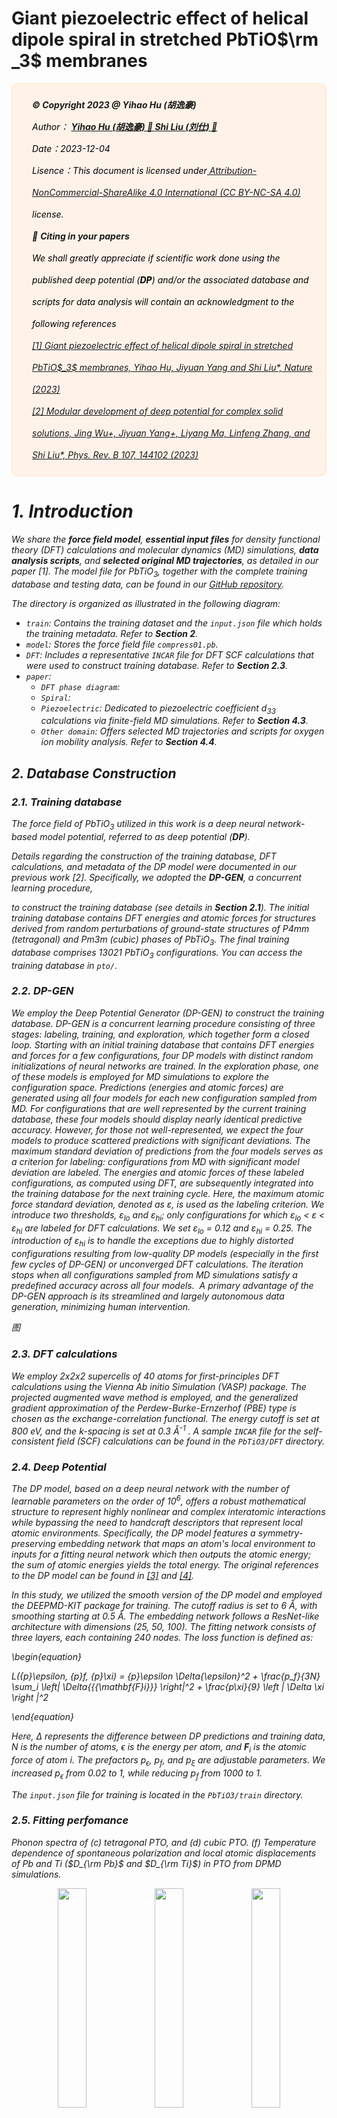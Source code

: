 # Giant piezoelectric effect of helical dipole spiral in stretched PbTiO$\rm _3$ membranes

<div style="color:black; background-color:#FFF3E9; border: 1px solid #FFE0C3; border-radius: 10px; margin-top:1rem; margin-bottom:1rem">
    <p style="margin:1rem; padding-left: 1rem; line-height: 2.5;">
        <a style="font-weight:bold"><em> ©️ <b> <i>Copyright 2023 @ Yihao Hu (胡逸豪)</i></b><br/></a></em>
        <i>Author：
            <b>
            <a href="mailto:huyihao@westlake.edu.cn"> Yihao Hu (胡逸豪) 📨 </a>
            <a href="mailto:shiliu@westlake.edu.cn"> Shi Liu (刘仕) 📨 </a>
            </b>
        </i>
        <br/>
        <i>Date：2023-12-04</i><br/>
        <i>Lisence：This document is licensed under<a rel="license" href="http://creativecommons.org/licenses/by-nc-sa/4.0/"> Attribution-NonCommercial-ShareAlike 4.0 International (CC BY-NC-SA 4.0) </a>license.<br/>
         📖 <a style="font-weight:bold"> <b>Citing in your papers</b><br/></a>
         <i> We shall greatly appreciate if scientific work done using the published deep potential (<b>DP</b>)  and/or the associated database and scripts for data analysis will contain an acknowledgment to the following references</i><br/>
        <i><a href="https://liutheory.westlake.edu.cn/pdf/PhysRevB.107.144102.pdf"> [1] Giant piezoelectric effect of helical dipole spiral in stretched PbTiO$_3$ membranes, Yihao Hu, Jiyuan Yang and Shi Liu*, Nature (2023)</a>
        </i><br/>  
        <i><a href="https://liutheory.westlake.edu.cn/pdf/PhysRevB.107.144102.pdf"> [2] Modular development of deep potential for complex solid solutions, Jing Wu+, Jiyuan Yang+, Liyang Ma, Linfeng Zhang, and Shi Liu*, Phys. Rev. B 107, 144102 (2023)</a>
        </i><br/>       
    </p>
</div>

# 1. Introduction

We share the **force field model**, **essential input files** for density functional theory (DFT) calculations and molecular dynamics (MD) simulations, **data analysis scripts**, and **selected original MD trajectories**, as detailed in our paper [1]. The model file for PbTiO$_3$, together with the complete training database and testing data, can be found in our <a href="https://github.com/sliutheorygroup/Spiral">GitHub repository</a>.

<!--The directory is organized as illustrated in the following diagram:

- The `train` directory houses both the training dataset and the `input.json` file which holds the training metadata.
- The `model` directory contains the force field file.
- The `DFT` directory provides a sample `INCAR` file used for DFT scf calculations during the training database construction. 
- Within the `test` directory:
  - The `NEB` directory contains necessary files that compare the DFT and DP energy barriers for various polarization switching pathways in ferroelectric hafnia. See **Section 4.1**.
  - The `Energy barriers` directory contains necessary files that compare the DFT and DP energy barriers for oxygen vacancy diffusion. See **Section 4.2**.
  - The `Piezoelectric` directory is for piezoelectric coefficient $d_{33}$ calculations using finite-field MD simulations. See **Section 4.3**.
  - The `Mobility` directory contains selected MD trajectories and python scripts for oyxgen ion mobility calculations. See **Section 4.4**.

This structure ensures clear categorization and easy navigation for users accessing the files.
-->

The directory is organized as illustrated in the following diagram:

- `train`: Contains the training dataset and the `input.json` file which holds the training metadata. Refer to **Section 2**.
- `model`: Stores the force field file `compress01.pb`.
- `DFT`: Includes a representative `INCAR` file for DFT SCF calculations that were used to construct training database. Refer to **Section 2.3**.
- `paper`:
  - `DFT phase diagram`:
  - `Spiral`: 
  - `Piezoelectric`: Dedicated to piezoelectric coefficient $d_{33}$ calculations via finite-field MD simulations. Refer to **Section 4.3**.
  - `Other domain`: Offers selected MD trajectories and scripts for oxygen ion mobility analysis. Refer to **Section 4.4**. 

<!--The directory structure is as shown in the following diagram. The training dataset and `input.json` are located in the *train* directory. The force field file is located in the *model* directory. The *DFT* directory provides an `INCAR` file for SCF calculations. The *NEB*, *strain*,  and *Mobility* directories in the *test* directory correspond to the respective tests for polarization switching pathways in ferroelectric hafnia, Energy barriers of oxygen vacancy diffusion, strain vs. Electric Field along the z-axis, and Mobility of oxygen ions.-->

## 2. Database Construction

### 2.1. Training database

The force field of PbTiO$_3$ utilized in this work is a deep neural network-based model potential, referred to as deep potential (**DP**).

Details regarding the construction of the training database, DFT calculations, and metadata of the DP model were documented in our previous work [2]. Specifically, we adopted the **DP-GEN**, a concurrent learning procedure,

to construct the training database (see details in **Section 2.1**). The initial training database contains DFT energies and atomic forces for structures derived from random perturbations of ground-state structures of $P4mm$ (tetragonal) and $Pm3m$ (cubic) phases of PbTiO$_3$. The final training database comprises 13021 PbTiO$_3$ configurations. You can access the training database in `pto/`.

### 2.2. DP-GEN

We employ the Deep Potential Generator (DP-GEN) to construct the training database. DP-GEN is a concurrent learning procedure consisting of three stages: *labeling*, *training*, and *exploration*, which together form a closed loop. Starting with an initial training database that contains DFT energies and forces for a few configurations, four DP models with distinct random initializations of neural networks are *trained*. In the *exploration* phase, one of these models is employed for MD simulations to explore the configuration space. Predictions (energies and atomic forces) are generated using all four models for each new configuration sampled from MD. For configurations that are well represented by the current training database, these four models should display nearly identical predictive accuracy. However, for those not well-represented, we expect the four models to produce scattered predictions with significant deviations. The maximum standard deviation of predictions from the four models serves as a criterion for *labeling*: configurations from MD with significant model deviation are *labeled*. The energies and atomic forces of these labeled configurations, as computed using DFT, are subsequently integrated into the training database for the next *training* cycle. Here, the maximum atomic force standard deviation, denoted as ε, is used as the labeling criterion. We introduce two thresholds, ε<sub>lo</sub> and ε<sub>hi</sub>; only configurations for which ε<sub>lo</sub> < ε < ε<sub>hi</sub> are labeled for DFT calculations. We set ε<sub>lo</sub> = 0.12 and ε<sub>hi</sub> = 0.25. The introduction of ε<sub>hi</sub> is to handle the exceptions due to highly distorted configurations resulting from low-quality DP models (especially in the first few cycles of DP-GEN) or unconverged DFT calculations. The iteration stops when all configurations sampled from MD simulations satisfy a predefined accuracy across all four models.  A primary advantage of the DP-GEN approach is its streamlined and largely autonomous data generation, minimizing human intervention.

图

### 2.3. DFT calculations

We employ 2x2x2 supercells of 40 atoms for first-principles DFT calculations using the Vienna Ab initio Simulation (VASP) package. The projected augmented wave method is employed, and the generalized gradient approximation of the Perdew-Burke-Ernzerhof (PBE) type is chosen as the exchange-correlation functional. The energy cutoff is set at 800 eV, and the *k*-spacing is set at 0.3 Å<sup>-1</sup> . A sample `INCAR` file for the self-consistent field (SCF) calculations can be found in the `PbTiO3/DFT` directory.

### 2.4. Deep Potential

The DP model, based on a deep neural network with the number of learnable parameters on the order of 10$^{6}$, offers a robust mathematical structure to represent highly nonlinear and complex interatomic interactions while bypassing the need to handcraft descriptors that represent local atomic environments. Specifically, the DP model features a symmetry-preserving embedding network that maps an atom's local environment to inputs for a fitting neural network which then outputs the atomic energy; the sum of atomic energies yields the total energy. The original references to the DP model can be found in <a href="https://journals.aps.org/prl/abstract/10.1103/PhysRevLett.120.143001">[3]</a> and <a href="https://dl.acm.org/doi/10.5555/3327345.3327356">[4]</a>.

In this study, we utilized the smooth version of the DP model and employed the DEEPMD-KIT package for training. The cutoff radius is set to 6 Å, with smoothing starting at 0.5 Å. The embedding network follows a ResNet-like architecture with dimensions (25, 50, 100). The fitting network consists of three layers, each containing 240 nodes. The loss function is defined as:

\begin{equation}

L({p}_\epsilon, {p}_f, {p}_\xi) = {p}_\epsilon \Delta{\epsilon}^2 + \frac{p_f}{3N} \sum_i \left| \Delta{{{\mathbf{F}_i}}} \right|^2 + \frac{p_\xi}{9} \left | \Delta \xi \right |^2

\end{equation}

Here, $\Delta$ represents the difference between DP predictions and training data, $N$ is the number of atoms, $\epsilon$ is the energy per atom, and $\mathbf{F}_i$ is the atomic force of atom $i$. The prefactors ${p}_\epsilon$, ${p}_f$, and ${p}_\xi$ are adjustable parameters. We increased ${p}_\epsilon$ from 0.02 to 1, while reducing ${p}_f$ from 1000 to 1.

The `input.json` file for training is located in the `PbTiO3/train` directory.

### 2.5. Fitting perfomance

Phonon spectra of (c) tetragonal PTO, and (d) cubic PTO. (f) Temperature dependence of spontaneous polarization and local atomic displacements of Pb and Ti ($D_{\rm Pb}$ and $D_{\rm Ti}$) in PTO from DPMD simulations.

<div align=center>
    <img src="./picture/phonon1.png" width="30%" height="auto">
    <img src="./picture/phonon2.png" width="30%" height="auto">
    <img src="./picture/phase-trans.png" width="30%" height="auto">
</div>

Here we compare the energies and atomic forces predicted by DFT and DP for all the structures in the final training database.

13021个database的数据点，231个我们paper的数据点
利用`Spiral/paper/DFT_phase_diagram/model-error.dat`以及`Spiral/paper/DFT_phase_diagram/Energy-min1st`文件可以画出下图

<div align=center>
    <img src="./picture/SI_Fig1_Energy.png" width="49%" height="auto">
    <img src="./picture/SI_Fig1_Force.png" width="49%" height="auto">
</div>

## DFT phase diagram

The phase diagram of DFT obtained with VASP can be found in the directory `Spiral/paper/DFT_phase_diagram`. 运行以下代码跑DFT计算

```bash
bash loop-run.sh
```

计算完成后，抓取ABCD四种构型的能量并从小到大排序

```bash
bash choose-1stEminValue.sh; bash choose-2ndEminValue.sh; bash choose-3rdEminValue.sh; bash choose-4thEminValue.sh
```

通过脚本数据分析，获得位移数据A_Disp.dat-m and B_Disp.dat-m (m = Emin, E2ndmin, E3rdmin , E4thmin)，然后合并相同构型(可调整判定条件：能量差，极化差)

```bash
bash run-filter.sh
```

根据画图脚本(判定v10的标准，以及构型是否一致)，可以获得**Fig.1** in [1]右半部分。

```python
python plot-DFT.py
```

After complete runing VASP calculations, 拿DFT的输出结构继续跑一个DP计算（scf计算）以获得DP下的能量。与训练模型测试的数据一起，获得2.5中的误差图。

> 以下lammps的input file设置均应用于所有文章中所有涉及到的的MD case

## Spiral

从DFT的结构，转到计算DP，DP自由度提高，将会出现畴结构。

这里提供一个与Spiral有关的例子，`Spiral/paper/domain`lammps的初始结构PTO_C.data(为 c domain)，然后可以提交任务跑平衡，trajectories保存到文件夹`traj`中所以计算前得手动创建`traj`（我们还run了初始结构为R phase的情形）

```bash
mkdir traj
```

文件夹`Spiral/paper/domain/continue`中已放置所需的lammps输入文件，对平衡后的结构PTO_C.restart进一步跑平衡

```bash
cd continue; cp ../RunscriptDP ./ ; cp ../PTO_C.restart ./ ; mkdir traj 
```

原始trajectories文件放在`Spiral/paper/domain/example_Spiral/15_15_15/traj/`下(supercell $15\times15\times15$)，我们跑了超过3000ps，由于文件太大，这里只放最后100ps的数据 (more than 2GB)

Top view (XY plane) of Spiral: (z方向不同层)

<div align=center>
    <img src="./picture/z=1.jpg" width="20%" height="auto"><img src="./picture/z=2.jpg" width="20%" height="auto"><img src="./picture/z=3.jpg" width="20%" height="auto"><img src="./picture/z=4.jpg" width="20%" height="auto"><img src="./picture/z=5.jpg" width="20%" height="auto">    
    <img src="./picture/z=6.jpg" width="20%" height="auto"><img src="./picture/z=7.jpg" width="20%" height="auto"><img src="./picture/z=8.jpg" width="20%" height="auto"><img src="./picture/z=9.jpg" width="20%" height="auto"><img src="./picture/z=10.jpg" width="20%" height="auto">    
    <img src="./picture/z=11.jpg" width="20%" height="auto"><img src="./picture/z=12.jpg" width="20%" height="auto"><img src="./picture/z=13.jpg" width="20%" height="auto"><img src="./picture/z=14.jpg" width="20%" height="auto"><img src="./picture/z=15.jpg" width="20%" height="auto">
</div>

Side view (XZ/YZ plane) of Spiral:

<div align=center>
    <img src="./picture/xz.jpg" width="40%" height="auto">
    <img src="./picture/yz.jpg" width="40%" height="auto">
</div>

`Spiral/paper/domain/example_Spiral/`下还有不同Spiral尺寸超胞的结果: `15_15_13/`即$15\times15\times13$，`15_15_25/`即$15\times15\times25$ , `242415/`即$24\times24\times15$ , `101015/`即$10\times10\times15$. 由于文件较多，这里只放50ps的数据. 其中，`B_average_disp.dat_XY`, `B_average_disp.dat_YZ`, `B_average_disp.dat_XZ`中为平衡结构的粗略截面图。

## Piezoelectric coefficient $d_{33}​$

对再次平衡后的结构PTO_C.restart.continue施加外电场并跑平衡, 文件夹`Spiral/paper/domain/continue/E-0.001`中已放置所需的施加了电场的lammps输入文件，此时电场强度为-100 kV/cm。obtain the equilibrium structures of Spiral under various electric fields.

```bash
cd E-0.001; cp ../RunscriptDP ./ ; cp ../PTO_C.restart.continue ./; mkdir traj
```

When the calculations complete, 抓取输出结构后1500行的晶格平均以及标准差，plot the strain as a function of electric field. This reproduces Fig.2c in [1].

```bash
grep -B1500 'Loop time' log.lammps | grep -v Loop | awk '{c+=$10/15.0;csq+=$10*$10/225.0} END {print c/NR, sqrt(csq/NR - (c/NR)**2)}'
```

## Other domain （c/a a1/a2）

`Spiral/paper/domain/example_a1a2/40_40_4`以及不同畴结构的例子, 由于文件较多，这里只放25ps的数据。`Spiral/paper/domain/example_ca/4_40_40`以及不同畴结构的例子, 由于文件较多，这里只放25ps的数据。
